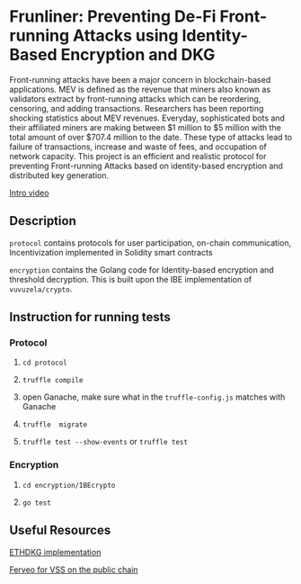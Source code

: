 # Frunliner: Preventing De-Fi Front-running Attacks using Identity-Based Encryption and DKG

Front-running  attacks  have  been  a  major  concern  in blockchain-based  applications. MEV is  defined  as  the  revenue  that  miners  also  known  as validators extract by front-running attacks which can be reordering,  censoring,  and adding transactions. Researchers has been reporting shocking statistics about MEV revenues. Everyday,  sophisticated bots and their affiliated miners are  making  between  $1  million  to  $5  million  with  the total amount of over $707.4 million to the date. These  type  of  attacks lead to  failure  of  transactions,  increase  and  waste  of fees,  and  occupation  of  network  capacity.   This project is an efficient  and  realistic  protocol for preventing Front-running Attacks based  on  identity-based encryption and distributed key generation.

[Intro video](https://www.youtube.com/watch?v=LCCsw-aTdl0&list=PLXckXtNUcFBVc-ut9E74pGiDW-yEfnXX-&index=3)

## Description

`protocol` contains protocols for user participation, on-chain communication, Incentivization implemented in Solidity smart contracts

`encryption` contains the Golang code for Identity-based encryption and threshold decryption. This is built upon the IBE implementation of `vuvuzela/crypto`.

## Instruction for running tests

### Protocol

1. `cd protocol`

2. `truffle compile`

3. open Ganache, make sure what in the `truffle-config.js` matches with Ganache

4. `truffle  migrate`

5. `truffle test --show-events` or `truffle test`

### Encryption

1. `cd encryption/IBEcrypto`

2. `go test`

## Useful Resources

[ETHDKG implementation](https://github.com/PhilippSchindler/ethdkg/)

[Ferveo for VSS on the public chain](https://anoma.network/blog/ferveo-a-distributed-key-generation-scheme-for-front-running-protection/)

